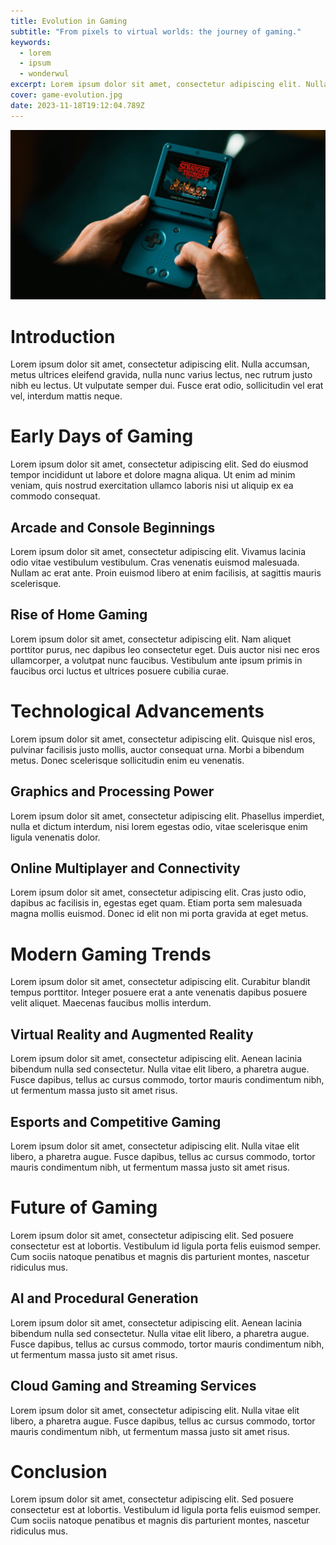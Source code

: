 ```yaml
---
title: Evolution in Gaming
subtitle: "From pixels to virtual worlds: the journey of gaming."
keywords:
  - lorem
  - ipsum
  - wonderwul
excerpt: Lorem ipsum dolor sit amet, consectetur adipiscing elit. Nulla accumsan, metus ultrices eleifend gravida.
cover: game-evolution.jpg
date: 2023-11-18T19:12:04.789Z
---
```


![Evolution in Gaming](game-evolution.jpg)

# Introduction

Lorem ipsum dolor sit amet, consectetur adipiscing elit. Nulla accumsan, metus ultrices eleifend gravida, nulla nunc varius lectus, nec rutrum justo nibh eu lectus. Ut vulputate semper dui. Fusce erat odio, sollicitudin vel erat vel, interdum mattis neque.

# Early Days of Gaming

Lorem ipsum dolor sit amet, consectetur adipiscing elit. Sed do eiusmod tempor incididunt ut labore et dolore magna aliqua. Ut enim ad minim veniam, quis nostrud exercitation ullamco laboris nisi ut aliquip ex ea commodo consequat.

## Arcade and Console Beginnings

Lorem ipsum dolor sit amet, consectetur adipiscing elit. Vivamus lacinia odio vitae vestibulum vestibulum. Cras venenatis euismod malesuada. Nullam ac erat ante. Proin euismod libero at enim facilisis, at sagittis mauris scelerisque.

## Rise of Home Gaming

Lorem ipsum dolor sit amet, consectetur adipiscing elit. Nam aliquet porttitor purus, nec dapibus leo consectetur eget. Duis auctor nisi nec eros ullamcorper, a volutpat nunc faucibus. Vestibulum ante ipsum primis in faucibus orci luctus et ultrices posuere cubilia curae.

# Technological Advancements

Lorem ipsum dolor sit amet, consectetur adipiscing elit. Quisque nisl eros, pulvinar facilisis justo mollis, auctor consequat urna. Morbi a bibendum metus. Donec scelerisque sollicitudin enim eu venenatis.

## Graphics and Processing Power

Lorem ipsum dolor sit amet, consectetur adipiscing elit. Phasellus imperdiet, nulla et dictum interdum, nisi lorem egestas odio, vitae scelerisque enim ligula venenatis dolor.

## Online Multiplayer and Connectivity

Lorem ipsum dolor sit amet, consectetur adipiscing elit. Cras justo odio, dapibus ac facilisis in, egestas eget quam. Etiam porta sem malesuada magna mollis euismod. Donec id elit non mi porta gravida at eget metus.

# Modern Gaming Trends

Lorem ipsum dolor sit amet, consectetur adipiscing elit. Curabitur blandit tempus porttitor. Integer posuere erat a ante venenatis dapibus posuere velit aliquet. Maecenas faucibus mollis interdum.

## Virtual Reality and Augmented Reality

Lorem ipsum dolor sit amet, consectetur adipiscing elit. Aenean lacinia bibendum nulla sed consectetur. Nulla vitae elit libero, a pharetra augue. Fusce dapibus, tellus ac cursus commodo, tortor mauris condimentum nibh, ut fermentum massa justo sit amet risus.

## Esports and Competitive Gaming

Lorem ipsum dolor sit amet, consectetur adipiscing elit. Nulla vitae elit libero, a pharetra augue. Fusce dapibus, tellus ac cursus commodo, tortor mauris condimentum nibh, ut fermentum massa justo sit amet risus.

# Future of Gaming

Lorem ipsum dolor sit amet, consectetur adipiscing elit. Sed posuere consectetur est at lobortis. Vestibulum id ligula porta felis euismod semper. Cum sociis natoque penatibus et magnis dis parturient montes, nascetur ridiculus mus.

## AI and Procedural Generation

Lorem ipsum dolor sit amet, consectetur adipiscing elit. Aenean lacinia bibendum nulla sed consectetur. Nulla vitae elit libero, a pharetra augue. Fusce dapibus, tellus ac cursus commodo, tortor mauris condimentum nibh, ut fermentum massa justo sit amet risus.

## Cloud Gaming and Streaming Services

Lorem ipsum dolor sit amet, consectetur adipiscing elit. Nulla vitae elit libero, a pharetra augue. Fusce dapibus, tellus ac cursus commodo, tortor mauris condimentum nibh, ut fermentum massa justo sit amet risus.

# Conclusion

Lorem ipsum dolor sit amet, consectetur adipiscing elit. Sed posuere consectetur est at lobortis. Vestibulum id ligula porta felis euismod semper. Cum sociis natoque penatibus et magnis dis parturient montes, nascetur ridiculus mus.
